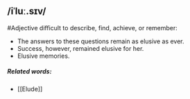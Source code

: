 ## /iˈluː.sɪv/
#Adjective
difficult to describe, find, achieve, or remember:

- The answers to these questions  remain as elusive as ever.
- Success, however, remained elusive for her.
- Elusive memories.

##### Related words:
- [[Elude]]
